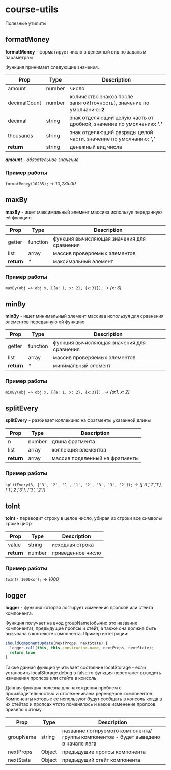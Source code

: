 # course-utils

Полезные утилиты

## formatMoney

**formatMoney** - форматирует число в денежный вид по заданым параметрам

Функция принимает следующие значения.

| Prop         | Type   | Description                                                             |
| ------------ | ------ | ----------------------------------------------------------------------- |
| amount       | number | число                                                                   |
| decimalCount | number | количество знаков после запятой(точность), значение по умолчанию: **2** |
| decimal      | string | знак отделяющий целую часть от дробной, значение по умолчанию: **'.'**  |
| thousands    | string | знак отделяющий разряды целой части, значение по умолчанию: **','**     |
| **return**   | string | денежный вид числа                                                      |

_**amount** - обязательное значение_

### Пример работы

`formatMoney(10235);` -> _10,235.00_

## maxBy

**maxBy** - ищет максимальный элемент массива используя переданную ей функцию

| Prop       | Type     | Description                                     |
| ---------- | -------- | ----------------------------------------------- |
| getter     | function | функция вычисляющая значения для сравнения      |
| list       | array    | массив проверяемых элементов                    |
| **return** | *        | максимальный элемент                            |

### Пример работы

`maxBy(obj => obj.x, [{a: 1, x: 2}, {x:3}]);` -> _{x: 3}_

## minBy

**minBy** - ищет минимальный элемент массива используя для сравнения элементов переданную ей функцию

| Prop       | Type     | Description                                      |
| ---------- | -------- | ------------------------------------------------ |
| getter     | function | функция вычисляющая значения для сравнения       |
| list       | array    | массив проверяемых элементов                     |
| **return** | *        | минимальный элемент                              |

### Пример работы

`minBy(obj => obj.x, [{a: 1, x: 2}, {x:3}]);` -> _{a:1, x: 2}_

## splitEvery

**splitEvery** - разбивает коллекцию на фрагменты указанной длины

| Prop       | Type   | Description                    |
| ---------- | ------ | ------------------------------ |
| n          | number | длина фрагмента               |
| list       | array  | коллекция элементов            |
| **return** | array  | массив поделенный на фрагменты |

### Пример работы

`splitEvery(3, ['3', '2', '1', '1', '2', '3', '3', '2']);` -> _[['3','2','1'], ['1','2','3'], ['3', '2']]_

## toInt

**toInt** - переводит строку в целое число, убирая из строки все символы кроме цифр

| Prop       | Type   | Description       |
| ---------- | ------ | ----------------- |
| value      | string | исходная строка   |
| **return** | number | приведенное число |

### Пример работы

`toInt('1000xs');` -> _1000_

## logger

**logger** - функция которая логгирует изменения пропсов или стейта компонента.

Функция получает на вход groupName(обычно это название компонента), предыдущие пропсы и стейт, а также она должна быть вызывана в контексте компонента. Пример интеграции:

```js
shouldComponentUpdate(nextProps, nextState) {
  logger.call(this, this.constructor.name, nextProps, nextState);
  return true
}
```
Также данная функция учитывает состояние localStorage - если установить localStorage.debug в false то функция перестанет выводить изменения пропсов или стейта в консоль.

Данная функция полезна для нахождения проблем с производительностью и отслежениваем ререндеров компонентов. Компоненты которые ее используют будут сообщать в консоль когда в их стейтах и пропсах чтото поменялось и какое изменение пропсов привело к этому.

| Prop       | Type    | Description                                                                      |
| ---------- | ------- | -------------------------------------------------------------------------------- |
| groupName  | string  | название логируемого компонента/группы компонентов - будет выведено в начале лога|
| nextProps  | Object  | предыдущие пропсы компонента                                                     |
| nextState  | Object  | предыдущий стейт компонента                                                      |

